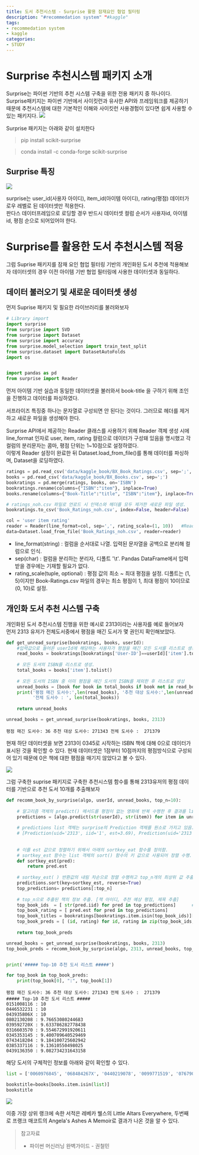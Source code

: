 ```yaml
---
title: 도서 추천시스템 - Surprise 활용 잠재요인 협업 필터링
description: "#recommedation system" "#kaggle"
tags:
- recommedation system
- kaggle
categories:
- STUDY
---
```


# Surprise 추천시스템 패키지 소개

Surprise는 파이썬 기반의 추천 시스템 구축을 위한 전용 패키지 중 하나이다.  
Surprise패키지는 파이썬 기반에서 사이킷런과 유사한 API와 프레임워크를 제공하기 때문에 추천시스템에 대한 기본적인 이해와 사이킷런 사용경험이 있다면 쉽게 사용할 수 있는 패키지다.
![](https://velog.velcdn.com/images/adastra/post/28d692cc-4aad-491c-a098-df4a32192812/image.png)


Surprise 패키지는 아래와 같이 설치한다
>pip install scikit-surprise

>conda install -c conda-forge scikit-surprise

## Surprise 특징
![](https://velog.velcdn.com/images/adastra/post/713d5a23-f510-4cdb-8e12-517dee37990d/image.png)

surprise는 user_id(사용자 아이디), item_id(아이템 아이디), rating(평점) 데이터가 로우 레벨로 된 데이터셋만 적용한다.  
판다스 데이터프레임으로 로딩할 경우 반드시 데이터셋 컬럼 순서가 사용자id, 아이템id, 평점 순으로 되어있어야 한다.



# Surprise를 활용한 도서 추천시스템 적용

그럼 Suprise 패키지를 잠재 요인 협업 필터링 기반의 개인화된 도서 추천에 적용해보자
데이터셋의 경우 이전 아이템 기반 협업 필터링에 사용한 데이터셋과 동일하다.

## 데이터 불러오기 및 새로운 데이터셋 생성

먼저 Suprise 패키지 및 필요한 라이브러리를 불러와보자

```python
# Library import
import surprise
from surprise import SVD
from surprise import Dataset
from surprise import accuracy
from surprise.model_selection import train_test_split
from surprise.dataset import DatasetAutoFolds
import os


import pandas as pd
from surprise import Reader
```

먼저 아이템 기반 실습과 동일한 데이터셋을 불러와서 book-title 을 구하기 위해 조인을 진행하고
데이터를 파싱하였다.

서프라이즈 특징중 하나는 문자열로 구성되면 안 된다는 것이다. 그러므로 헤더를 제거하고 새로운 파일을 생성해야 한다.

Surprise API에서 제공하는 Reader 클래스를 사용하기 위해 Reader 객체 생성 시에 line_format 인자로 user, item, rating 컬럼으로 데이터가 구성돼 있음을 명시했고 각 컬럼의 분리문자는 콤마, 평점 단위는 1~10점으로 설정하였다.  
이렇게 Reader 설정이 완료한 뒤 Dataset.load_from_file()를 통해 데이터를 파싱하며, Dataset을 로딩하였다.

```python
ratings = pd.read_csv('data/kaggle_book/BX_Book_Ratings.csv', sep=';', encoding="cp949")
books = pd.read_csv('data/kaggle_book/BX_Books.csv', sep=';')
bookratings = pd.merge(ratings, books, on='ISBN')
bookratings.rename(columns={"ISBN":"item"}, inplace=True)
books.rename(columns={"Book-Title":"title", "ISBN":"item"}, inplace=True)

# ratings_noh.csv 파일로 언로드 시 인덱스와 헤더를 모두 제거한 새로운 파일 생성.
bookratings.to_csv('Book_Ratings_noh.csv', index=False, header=False)

col = 'user item rating'
reader = Reader(line_format=col, sep=',', rating_scale=(1, 10))   #Reader를 통해 데이터 파싱
data=Dataset.load_from_file('Book_Ratings_noh.csv', reader=reader)
```

- line_format(string) : 컬럼을 순서대로 나열. 입력된 문자열을 공백으로 분리해 컬럼으로 인식.
- sep(char) : 컬럼을 분리하는 분리자, 디폴트 '\t'. Pandas DataFrame에서 입력받을 경우에는 기재할 필요가 없다.
- rating_scale(tuple, optional) : 평점 값의 최소 ~ 최대 평점을 설정. 디폴트는 (1, 5)이지만  Book-Ratings.csv 파일의 경우는 최소 평점이 1, 최대 평점이 10이므로 (0, 10)로 설정.



## 개인화 도서 추천 시스템 구축

개인화된 도서 추천시스템 진행을 위한 예시로 2313이라는 사용자를 예로 들어보자  
먼저 2313 유저가 전체도서중에서 평점을 매긴 도서가 몇 권인지 확인해보았다.

```python
def get_unread_surprise(bookratings, books, userId):
    #입력값으로 들어온 userId에 해당하는 사용자가 평점을 매긴 모든 도서를 리스트로 생성
    read_books = bookratings[bookratings['User-ID']==userId]['item'].tolist()
    
    # 모든 도셔의 ISBN를 리스트로 생성. 
    total_books = books['item'].tolist()
    
    # 모든 도서의 ISBN 중 이미 평점을 매긴 도서의 ISBN를 제외한 후 리스트로 생성
    unread_books = [book for book in total_books if book not in read_books]
    print('평점 매긴 도서수:',len(read_books), '추천 대상 도서수:',len(unread_books), \
          '전체 도서수 : ', len(total_books))
    
    return unread_books

unread_books = get_unread_surprise(bookratings, books, 2313)
```

```
평점 매긴 도서수: 36 추천 대상 도서수: 271343 전체 도서수 :  271379
```

현재 하단 데이터셋을 보면 2313이 0345로 시작하는 ISBN 책에 대해 0으로 데이터가 표시된 것을 확인할 수 있다. 현재 데이터셋은 1점부터 10점까지의 평점방식으로 구성되어 있기 때문에 0은 책에 대한 평점을 매기지 않았다고 볼 수 있다.

![](https://velog.velcdn.com/images/adastra/post/30ca947d-80b3-4539-816d-342fa469d480/image.png)



그럼 구축한 suprise 패키지로 구축한 추천시스템 함수를 통해 2313유저의 평점 데이터를 기반으로 추천 도서 10개를 추출해보자

```python
def recomm_book_by_surprise(algo, userId, unread_books, top_n=10):
    
    # 알고리즘 객체의 predict() 메서드를 평점이 없는 영화에 반복 수행한 후 결과를 list 객체로 저장
    predictions = [algo.predict(str(userId), str(item)) for item in unread_books]
    
    # predictions list 객체는 surprise의 Prediction 객체를 원소로 가지고 있음.
    # [Prediction(uid='2313', iid='1', est=3.69), Prediction(uid='2313', iid='2', est=2.98),,,,]
    
    
    # 이를 est 값으로 정렬하기 위해서 아래의 sortkey_eat 함수를 정의함.
    # sortkey_est 함수는 list 객체의 sort() 함수의 키 값으로 사용되어 정렬 수행.
    def sortkey_est(pred):
        return pred.est
    
    # sortkey_est( ) 반환값의 내림 차순으로 정렬 수행하고 top_n개의 최상위 값 추출.
    predictions.sort(key=sortkey_est, reverse=True)
    top_predictions= predictions[:top_n]
    
    # top_n으로 추출된 책의 정보 추출. [책 아이디, 추천 예상 평점, 제목 추출]
    top_book_ids  = [ str(pred.iid) for pred in top_predictions]      #int 아니고 str
    top_book_rating = [ pred.est for pred in top_predictions]
    top_book_titles = bookratings[bookratings.item.isin(top_book_ids)]['Book-Title']
    top_book_preds = [ (id, rating) for id, rating in zip(top_book_ids, top_book_rating)]
    
    return top_book_preds

unread_books = get_unread_surprise(bookratings, books, 2313)
top_book_preds = recomm_book_by_surprise(algo, 2313, unread_books, top_n=10)


print('##### Top-10 추천 도서 리스트 #####')

for top_book in top_book_preds:
    print(top_book[0], ":", top_book[1])
```

```
평점 매긴 도서수: 36 추천 대상 도서수: 271343 전체 도서수 :  271379
##### Top-10 추천 도서 리스트 #####
0151008116 : 10
0446532231 : 10
043935806X : 10
0802130208 : 9.76653080244683
039592720X : 9.633786282778438
0316603570 : 9.554672991920611
0345353145 : 9.400709640529469
0743418204 : 9.184100725602942
0385337116 : 9.13610550498025
0439136350 : 9.082734231643158
```

해당 도서의 구체적인 정보를 아래와 같이 확인할 수 있다.

```python
list = ['0060976845', '068484267X', '0440219078', '0099771519', '0767902521', '0385510438', '0345413350', '0671776134', '0451161343', '076790592X']

bookstitle=books[books.item.isin(list)]
bookstitle
```

![](https://velog.velcdn.com/images/adastra/post/3d27cb2e-e992-401e-9092-aca6df2e175b/image.png)

이중 가장 상위 랭크에 속한 서적은 레베카 웰스의 Little Altars Everywhere,
두번째로 프랭크 매코트의 Angela's Ashes A Memoir로 결과가 나온 것을 알 수 있다.


> 참고자료
> - 파이썬 머신러닝 완벽가이드 - 권철민
